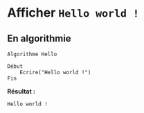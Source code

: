 # Afficher `Hello world !`

## En algorithmie

```
Algorithme Hello

Début
    Ecrire("Hello world !")
Fin
```

**Résultat :**

`Hello world !`